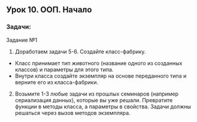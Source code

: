 ## Урок 10. ООП. Начало

### Задачи:

Задание №1

1. Доработаем задачи 5-6. Создайте класс-фабрику.

* Класс принимает тип животного (название одного из созданных классов)
  и параметры для этого типа.
* Внутри класса создайте экземпляр на основе переданного типа и верните его из класса-фабрики.

2. Возьмите 1-3 любые задачи из прошлых семинаров (например сериализация
   данных), которые вы уже решали. Превратите функции в методы класса, а
   параметры в свойства. Задачи должны решаться через вызов методов
   экземпляра.


